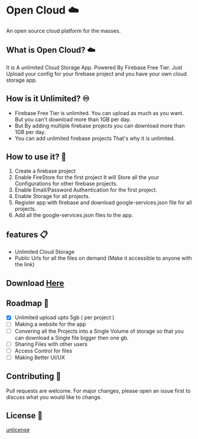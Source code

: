 # Open Cloud ☁️
An open source cloud platform for the masses.

## What is Open Cloud? ☁️
It is A unlimited Cloud Storage App. Powered By Firebase Free Tier.
Just Upload your config for your firebase project and you have your own cloud storage app.

## How is it Unlimited? ♾️
- Firebase Free Tier is unlimited. You can upload as much as you want. But you can't download more than 1GB per day.
- But By adding multiple firebase projects you can download more than 1GB per day.
- You can add unlimited firebase projects That's why it is unlimited.

## How to use it? 🤔

1. Create a firebase project
2. Enable FireStore for the first project It will Store all the your Configurations for other firebase projects.
3. Enable Email/Password Authentication for the first project.
4. Enable Storage for all projects.
5. Register app with firebase and download google-services.json file for all projects.
6. Add all the google-services.json files to the app.

## features 📋
- Unlimited Cloud Storage
- Public Urls for all the files on demand (Make it accessible to anyone with the link)

## Download [Here](https://github.com/xxparthparekhxx/opencloud/blob/master/app-release.apk)

## Roadmap 🚀
- [x] Unlimited upload upto 5gb ( per project )
- [ ] Making a website for the app
- [ ] Convering all the Projects into a Single Volume of storage so that you can download a Single file bigger then one gb.
- [ ] Sharing Files with other users 
- [ ] Access Control for files
- [ ] Making Better UI/UX

## Contributing 🤝
Pull requests are welcome. For major changes, please open an issue first to discuss what you would like to change.

## License 📜
[unlicense](https://unlicense.org)
